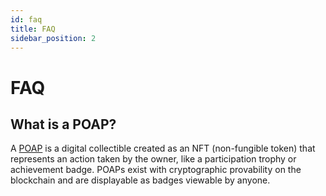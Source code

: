 ```yaml
---
id: faq
title: FAQ
sidebar_position: 2
---
```


# FAQ

## What is a POAP?

A [POAP](https://poap.xyz) is a digital collectible created as an NFT (non-fungible token) that represents an action taken by the owner, like a participation trophy or achievement badge. POAPs exist with cryptographic provability on the blockchain and are displayable as badges viewable by anyone.
